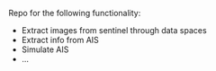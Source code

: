 Repo for the following functionality:

- Extract images from sentinel through data spaces
- Extract info from AIS
- Simulate AIS
- ...